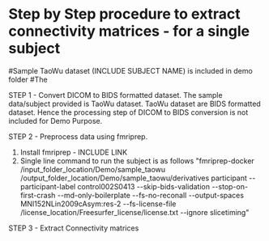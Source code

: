 # Step by Step procedure to extract connectivity matrices - for a single subject
#Sample TaoWu dataset (INCLUDE SUBJECT NAME) is included in demo folder
#The 

STEP 1 - Convert DICOM to BIDS formatted dataset. 
The sample data/subject provided is TaoWu dataset. TaoWu dataset are BIDS formatted dataset. Hence the processing step of DICOM to BIDS conversion is not included for Demo Purpose. 

STEP 2 - Preprocess data using fmriprep.
1. Install fmriprep - INCLUDE LINK
2. Single line command to run the subject is as follows "fmriprep-docker /input_folder_location/Demo/sample_taowu /output_folder_location/Demo/sample_taowu/derivatives participant --participant-label control002S0413 --skip-bids-validation --stop-on-first-crash --md-only-boilerplate --fs-no-reconall --output-spaces MNI152NLin2009cAsym:res-2 --fs-license-file /license_location/Freesurfer_license/license.txt --ignore slicetiming"

STEP 3 - Extract Connectivity matrices






